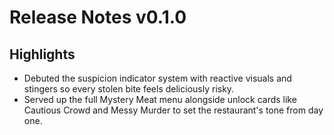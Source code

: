 # Release Notes v0.1.0

## Highlights
- Debuted the suspicion indicator system with reactive visuals and stingers so every stolen bite feels deliciously risky.
- Served up the full Mystery Meat menu alongside unlock cards like Cautious Crowd and Messy Murder to set the restaurant's tone from day one.
